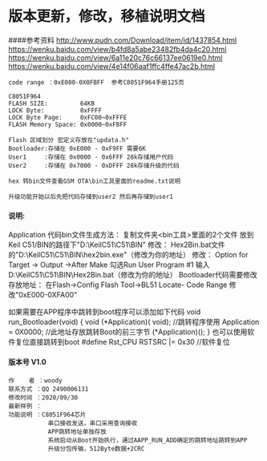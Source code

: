 # 版本更新，修改，移植说明文档
####参考资料
	http://www.pudn.com/Download/item/id/1437854.html
	https://wenku.baidu.com/view/b4fd8a5abe23482fb4da4c20.html
	https://wenku.baidu.com/view/6a11e20c76c66137ee0619e0.html
	https://wenku.baidu.com/view/4e14f06aaf1ffc4ffe47ac2b.html

	code range ：0xE000-0X0FBFF  参考C8051F964手册125页

	C8051F964
	FLASH SIZE:			64KB
	LOCK Byte:			0xFFFF
	LOCK Byte Page:		0xFC00~0xFFFE
	FLASH Memory Space:	0x0000~0xFBFF

	Flash 区域划分 宏定义存放在"updata.h"
	Bootloader:存储在 0xE000 - 0xF9FF 需要6K   
	User1     :存储在 0x0000 - 0x6FFF 28k存储用户代码
	User2     :存储在 0x7000 - 0xDFFF 28k存储升级的代码 

	hex 转bin文件查看GSM OTA\bin工具里面的readme.txt说明

	升级功能开始以后先把代码存储到user2 然后再存储到user1
	
#### 说明: 

Application 代码bin文件生成方法：
复制文件夹<bin工具>里面的2个文件 放到Keil C51/BIN的路径下"D:\KeilC51\C51\BIN"
修改：
	Hex2Bin.bat文件的"D:\KeilC51\C51\BIN\hex2bin.exe"（修改为你的地址）
修改：
	Option for Target -> Output ->After Make
	勾选Run User Program #1 输入D:\KeilC51\C51\BIN\Hex2Bin.bat（修改为你的地址）
Bootloader代码需要修改存放地址：
	在Flash->Config Flash Tool->BL51 Locate- Code Range 修改"0xE000-0XFA00"	
	
	
如果需要在APP程序中跳转到boot程序可以添加如下代码
void run_Bootloader(void)
{
	void (*Application)( void);  	//跳转程序使用
	Application = 0X0000;  //此地址存放跳转Boot的前三字节
    (*Application)();
}
也可以使用软件复位直接跳转到boot
#define Rst_CPU RSTSRC |= 0x30 			//软件复位
#### 版本号 V1.0

	作    者 ：woody
	联系方式 ：QQ 2490006131
	修改时间 ：2020/09/30
	最新样例 ：
	功能说明 ：C8051F964芯片
			   串口接收发送，串口采用查询接收
			   APP跳转地址单独存放
			   系统启动从Boot开始执行，通过AAPP_RUN_ADD确定的跳转地址跳转到APP
			   升级分包传输，512Byte数据+2CRC
			   
			   
			   
































